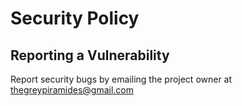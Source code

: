 # Security Policy

## Reporting a Vulnerability

Report security bugs by emailing the project owner at thegreypiramides@gmail.com
